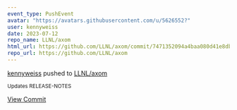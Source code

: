 ```yaml
---
event_type: PushEvent
avatar: "https://avatars.githubusercontent.com/u/5626552?"
user: kennyweiss
date: 2023-07-12
repo_name: LLNL/axom
html_url: https://github.com/LLNL/axom/commit/7471352094a4baa080d41e8db1fc7f31629234e8
repo_url: https://github.com/LLNL/axom
---
```


<a href='https://github.com/kennyweiss' target='_blank'>kennyweiss</a> pushed to <a href='https://github.com/LLNL/axom' target='_blank'>LLNL/axom</a>

<small>Updates RELEASE-NOTES</small>

<a href='https://github.com/LLNL/axom/commit/7471352094a4baa080d41e8db1fc7f31629234e8' target='_blank'>View Commit</a>